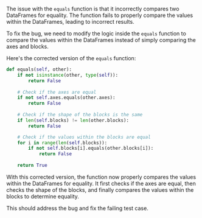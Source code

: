 The issue with the `equals` function is that it incorrectly compares two DataFrames for equality. The function fails to properly compare the values within the DataFrames, leading to incorrect results.

To fix the bug, we need to modify the logic inside the `equals` function to compare the values within the DataFrames instead of simply comparing the axes and blocks.

Here's the corrected version of the `equals` function:

```python
def equals(self, other):
    if not isinstance(other, type(self)):
        return False
    
    # Check if the axes are equal
    if not self.axes.equals(other.axes):
        return False
    
    # Check if the shape of the blocks is the same
    if len(self.blocks) != len(other.blocks):
        return False

    # Check if the values within the blocks are equal
    for i in range(len(self.blocks)):
        if not self.blocks[i].equals(other.blocks[i]):
            return False
    
    return True
```

With this corrected version, the function now properly compares the values within the DataFrames for equality. It first checks if the axes are equal, then checks the shape of the blocks, and finally compares the values within the blocks to determine equality.

This should address the bug and fix the failing test case.